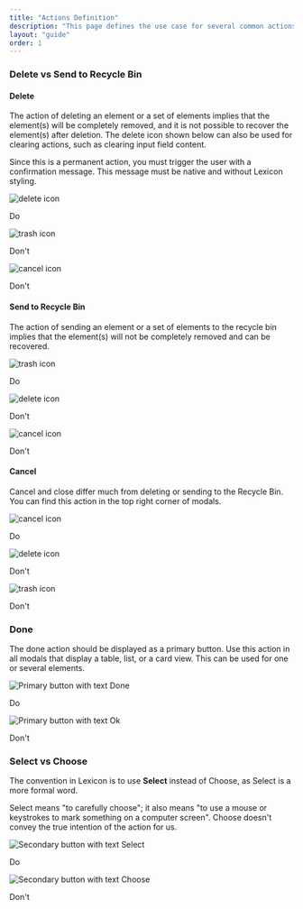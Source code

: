 ```yaml
---
title: "Actions Definition"
description: "This page defines the use case for several common actions."
layout: "guide"
order: 1
---
```




### Delete vs Send to Recycle Bin

#### Delete

The action of deleting an element or a set of elements implies that the element(s) will be completely removed, and it is not possible to recover the element(s) after deletion. The delete icon shown below can also be used for clearing actions, such as clearing input field content.

Since this is a permanent action, you must trigger the user with a confirmation message. This message must be native and without Lexicon styling.

<div class="row">
	<div class="dodont col-lg">
        <img class="do" src="../../../images/Delete.jpg" alt="delete icon">
		<p class="do">Do</p>
	</div>
	<div class="dodont col-lg">
		<img class="dont" src="../../../images/Trash.jpg" alt="trash icon">
		<p class="dont">Don't</p>
	</div>
		<div class="dodont col-lg">
		<img class="dont" src="../../../images/Cancel.jpg" alt="cancel icon">
		<p class="dont">Don't</p>
	</div>
</div>


#### Send to Recycle Bin

The action of sending an element or a set of elements to the recycle bin implies that the element(s) will not be completely removed and can be recovered.

<div class="row">
	<div class="dodont col-lg">
        <img class="do" src="../../../images/Trash.jpg" alt="trash icon">
		<p class="do">Do</p>
	</div>
	<div class="dodont col-lg">
		<img class="dont" src="../../../images/Delete.jpg" alt="delete icon">
		<p class="dont">Don't</p>
	</div>
		<div class="dodont col-lg">
		<img class="dont" src="../../../images/Cancel.jpg" alt="cancel icon">
		<p class="dont">Don't</p>
	</div>
</div>

#### Cancel

Cancel and close differ much from deleting or sending to the Recycle Bin. You can find this action in the top right corner of modals. 

<div class="row">
	<div class="dodont col-lg">
        <img class="do" src="../../../images/Cancel.jpg" alt="cancel icon">
		<p class="do">Do</p>
	</div>
	<div class="dodont col-lg">
		<img class="dont" src="../../../images/Delete.jpg" alt="delete icon">
		<p class="dont">Don't</p>
	</div>
		<div class="dodont col-lg">
		<img class="dont" src="../../../images/Trash.jpg" alt="trash icon">
		<p class="dont">Don't</p>
	</div>
</div>


### Done

The done action should be displayed as a primary button. Use this action in all modals that display a table, list, or a card view. This can be used for one or several elements.

<div class="row">
	<div class="dodont col-lg">
		<img class="do" src="../../../images/FormButtonPrimaryTextDo.jpg" alt="Primary button with text Done">
		<p class="do">Do</p>
	</div>
	<div class="dodont col-lg">
		<img class="dont" src="../../../images/FormButtonPrimaryTextDont.jpg" alt="Primary button with text Ok">
		<p class="dont">Don't</p>
	</div>
</div>

### Select vs Choose

The convention in Lexicon is to use **Select** instead of Choose, as Select is a more formal word.

Select means "to carefully choose"; it also means "to use a mouse or keystrokes to mark something on a computer screen". Choose doesn't convey the true intention of the action for us.

<div class="row">
	<div class="dodont col-lg">
		<img class="do" src="../../../images/ActionsSelectDo.jpg" alt="Secondary button with text Select">
		<p class="do">Do</p>
	</div>
	<div class="dodont col-lg">
		<img class="dont" src="../../../images/ActionsSelectDont.jpg" alt="Secondary button with text Choose">
		<p class="dont">Don't</p>
	</div>
</div>